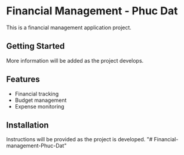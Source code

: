 # Financial Management - Phuc Dat

This is a financial management application project.

## Getting Started

More information will be added as the project develops.

## Features

- Financial tracking
- Budget management
- Expense monitoring

## Installation

Instructions will be provided as the project is developed.
"# Financial-management-Phuc-Dat" 
